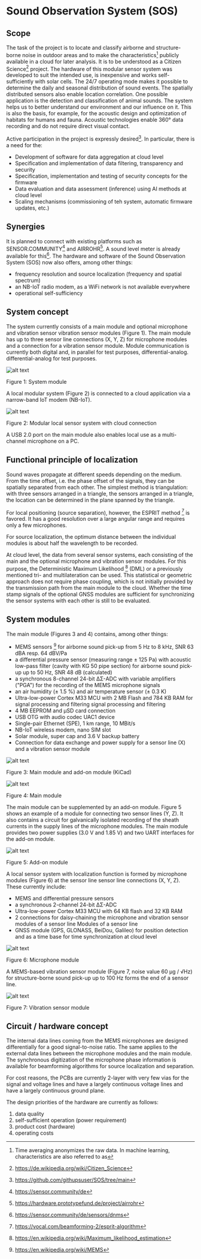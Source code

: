 # Sound Observation System (SOS)

## Scope

The task of the project is to locate and classify airborne and structure-borne noise in outdoor areas and to make the characteristics[^1] publicly available in a cloud for later analysis. It is to be understood as a Citizen Science[^2] project. The hardware of this modular sensor system was developed to suit the intended use, is inexpensive and works self-sufficiently with solar cells. The 24/7 operating mode makes it possible to determine the daily and seasonal distribution of sound events. The spatially distributed sensors also enable location correlation. One possible application is the detection and classification of animal sounds. The system helps us to better understand our environment and our influence on it. This is also the basis, for example, for the acoustic design and optimization of habitats for humans and fauna. Acoustic technologies enable 360° data recording and do not require direct visual contact.

Active participation in the project is expressly desired[^3]. In particular, there is a need
for the:
- Development of software for data aggregation at cloud level
- Specification and implementation of data filtering, transparency and security
- Specification, implementation and testing of security concepts for the firmware
- Data evaluation and data assessment (inference) using AI methods at cloud level
- Scaling mechanisms (commissioning of teh system, automatic firmware updates, etc.)

## Synergies
It is planned to connect with existing platforms such as SENSOR.COMMUNITY[^4] and AIRROHR[^5]. A sound level meter is already available for this[^6]. The hardware and software of the Sound Observation System (SOS) now also offers, among other things:
- frequency resolution and source localization (frequency and spatial spectrum)
- an NB-IoT radio modem, as a WiFi network is not available everywhere
- operational self-sufficiency

## System concept
The system currently consists of a main module and optional microphone and vibration sensor vibration sensor modules (Figure 1). The main module has up to three sensor line
connections (X, Y, Z) for microphone modules and a connection for a vibration sensor module.
Module communication is currently both digital and, in parallel for test purposes, differential-analog.
differential-analog for test purposes.

![alt text](pics/systempic.jpg)

Figure 1: System module

A local modular system (Figure 2) is connected to a cloud application via a narrow-band IoT modem (NB-IoT).

![alt text](pics/systemdraw.png)

Figure 2: Modular local sensor system with cloud connection

A USB 2.0 port on the main module also enables local use as a multi-channel microphone on a PC.

## Functional principle of localization

Sound waves propagate at different speeds depending on the medium. From the time offset, i.e. the phase offset of the signals, they can be spatially separated from each other. The simplest method is triangulation: with three sensors arranged in a triangle, the sensors arranged in a triangle, the location can be determined in the plane spanned by the triangle.

For local positioning (source separation), however, the ESPRIT method [^8] is favored. It has a good resolution over a large angular range and requires only a few microphones.

For source localization, the optimum distance between the individual modules is about half the wavelength to be recorded.

At cloud level, the data from several sensor systems, each consisting of the main and the optional microphone and vibration sensor modules. For this purpose, the
Deterministic Maximum Likelihood [^9] (DML) or a previously mentioned tri- and multilateration can be used. This statistical or geometric approach does not require phase coupling, which is not initially provided by the transmission path from the main module to the cloud. Whether the time stamp signals of the optional GNSS modules are sufficient for synchronizing the sensor systems
with each other is still to be evaluated.

## System modules
The main module (Figures 3 and 4) contains, among other things:
- MEMS sensors [^10] for airborne sound pick-up from 5 Hz to 8 kHz, SNR 63 dBA resp.
64 dBV/Pa
- a differential pressure sensor (measuring range ± 125 Pa) with acoustic low-pass filter (cavity with
KG 50 pipe section) for airborne sound pick-up up to 50 Hz, SNR 48 dB (calculated)
- a synchronous 8-channel 24-bit ΔΣ-ADC with variable amplifiers ("PGA") for the
recording of the MEMS microphone signals
- an air humidity (± 1.5 %) and air temperature sensor (± 0.3 K)
- Ultra-low-power Cortex M33 MCU with 2 MB Flash and 784 KB RAM for signal processing and filtering
signal processing and filtering
- 4 MB EEPROM and μSD card connection
- USB OTG with audio codec UAC1 device
- Single-pair Ethernet (SPE), 1 km range, 10 MBit/s
- NB-IoT wireless modem, nano SIM slot
- Solar module, super cap and 3.6 V backup battery
- Connection for data exchange and power supply for a sensor line (X) and a vibration sensor module

![alt text](pics/mainmodule_kicad.jpg)

Figure 3: Main module and add-on module (KiCad)

![alt text](pics/mainmodulepic.jpg)

Figure 4: Main module

The main module can be supplemented by an add-on module. Figure 5 shows an example of a module for connecting two sensor lines (Y, Z). It also contains a circuit for galvanically isolated recording of the sheath currents in the supply lines of the microphone modules. The main module
provides two power supplies (3.0 V and 1.85 V) and two UART interfaces for the add-on module.

![alt text](pics/auxmodule.jpg)

Figure 5: Add-on module

A local sensor system with localization function is formed by microphone modules (Figure 6) at the sensor line sensor line connections (X, Y, Z). These currently include:
- MEMS and differential pressure sensors
- a synchronous 2-channel 24-bit ΔΣ-ADC
- Ultra-low-power Cortex M33 MCU with 64 KB flash and 32 KB RAM
- 2 connections for daisy-chaining the microphone and vibration sensor modules of a sensor line Modules of a sensor line
- GNSS module (GPS, GLONASS, BeiDou, Galileo) for position detection and as a time base for time synchronization at cloud level

![alt text](pics/micmodule.jpg)

Figure 6: Microphone module

A MEMS-based vibration sensor module (Figure 7, noise value 60 μg / √Hz) for structure-borne sound pick-up up to 100 Hz forms the end of a sensor line.

![alt text](pics/vibrationsensormodule.jpg)

Figure 7: Vibration sensor module

## Circuit / hardware concept
The internal data lines coming from the MEMS microphones are designed differentially for a good signal-to-noise ratio. The same applies to the external data lines between the microphone modules and the main module. The synchronous digitization of the microphone phase information is available for beamforming algorithms for source localization and separation.

For cost reasons, the PCBs are currently 2-layer with very few vias for the signal and voltage lines and have a largely continuous voltage lines and have a largely continuous ground plane.

The design priorities of the hardware are currently as follows:
1. data quality
2. self-sufficient operation (power requirement)
3. product cost (hardware)
4. operating costs



[^1]: Time averaging anonymizes the raw data. In machine learning, characteristics are also referred to as
[^2]: https://de.wikipedia.org/wiki/Citizen_Science
[^3]: https://github.com/githupsuser/SOS/tree/main
[^4]: https://sensor.community/de
[^5]: https://hardware.prototypefund.de/project/airrohr
[^6]: https://sensor.community/de/sensors/dnms
[^7]: GNSS = Global Navigation Satellite System, f = female, m = male, IoT = Internet of Things /
Wireless interface, SPE = Single-Pair-Ethernet, Main/Mic/Vibr.
[^8]: https://vocal.com/beamforming-2/esprit-algorithm
[^9]: https://en.wikipedia.org/wiki/Maximum_likelihood_estimation
[^10]: https://en.wikipedia.org/wiki/MEMS

